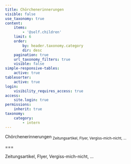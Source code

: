 ```yaml
---
title: Chörchenerinnerungen
visible: false
use_taxonomy: true
content:
    items:
        - '@self.children'
    limit: 6
    order:
        by: header.taxonomy.category
        dir: desc
    pagination: true
    url_taxonomy_filters: true
    visible: false
simple-responsive-tables:
    active: true
tablesorter:
    active: true
login:
    visibility_requires_access: true
access:
    site.login: true
permissions:
    inherit: true
taxonomy:
    category:
        - intern
---
```


<span class="h2">Chörchenerinnerungen</span> <sub>Zeitungsartikel, Flyer, Vergiss-mich-nicht, ...</sub>


===

Zeitungsartikel, Flyer, Vergiss-mich-nicht, ...